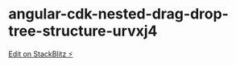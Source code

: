 # angular-cdk-nested-drag-drop-tree-structure-urvxj4

[Edit on StackBlitz ⚡️](https://stackblitz.com/edit/angular-cdk-nested-drag-drop-tree-structure-urvxj4)